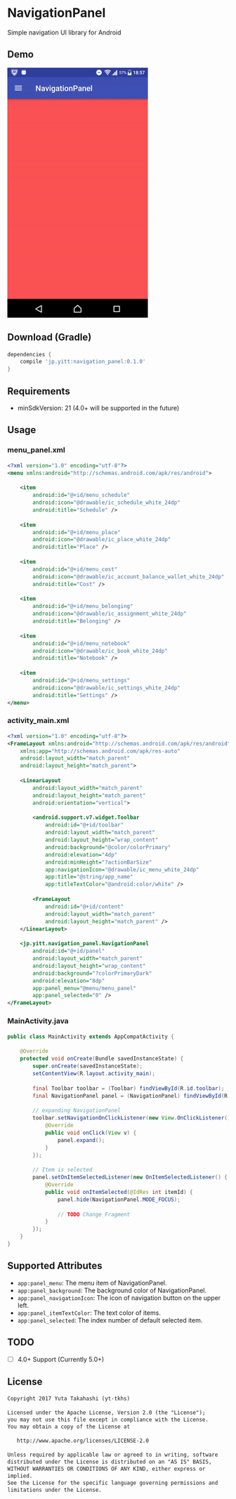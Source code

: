 # NavigationPanel
Simple navigation UI library for Android

## Demo
![](https://raw.githubusercontent.com/yt-tkhs/NavigationPanel/master/art/demo.gif)

## Download (Gradle)
```gradle
dependencies {
    compile 'jp.yitt:navigation_panel:0.1.0'
}

```

## Requirements
- minSdkVersion: 21 (4.0+ will be supported in the future)

## Usage
### menu_panel.xml
```xml
<?xml version="1.0" encoding="utf-8"?>
<menu xmlns:android="http://schemas.android.com/apk/res/android">

    <item
        android:id="@+id/menu_schedule"
        android:icon="@drawable/ic_schedule_white_24dp"
        android:title="Schedule" />

    <item
        android:id="@+id/menu_place"
        android:icon="@drawable/ic_place_white_24dp"
        android:title="Place" />

    <item
        android:id="@+id/menu_cost"
        android:icon="@drawable/ic_account_balance_wallet_white_24dp"
        android:title="Cost" />

    <item
        android:id="@+id/menu_belonging"
        android:icon="@drawable/ic_assignment_white_24dp"
        android:title="Belonging" />

    <item
        android:id="@+id/menu_notebook"
        android:icon="@drawable/ic_book_white_24dp"
        android:title="Notebook" />

    <item
        android:id="@+id/menu_settings"
        android:icon="@drawable/ic_settings_white_24dp"
        android:title="Settings" />
</menu>
```

### activity_main.xml
```xml
<?xml version="1.0" encoding="utf-8"?>
<FrameLayout xmlns:android="http://schemas.android.com/apk/res/android"
    xmlns:app="http://schemas.android.com/apk/res-auto"
    android:layout_width="match_parent"
    android:layout_height="match_parent">

    <LinearLayout
        android:layout_width="match_parent"
        android:layout_height="match_parent"
        android:orientation="vertical">

        <android.support.v7.widget.Toolbar
            android:id="@+id/toolbar"
            android:layout_width="match_parent"
            android:layout_height="wrap_content"
            android:background="@color/colorPrimary"
            android:elevation="4dp"
            android:minHeight="?actionBarSize"
            app:navigationIcon="@drawable/ic_menu_white_24dp"
            app:title="@string/app_name"
            app:titleTextColor="@android:color/white" />

        <FrameLayout
            android:id="@+id/content"
            android:layout_width="match_parent"
            android:layout_height="match_parent" />
    </LinearLayout>

    <jp.yitt.navigation_panel.NavigationPanel
        android:id="@+id/panel"
        android:layout_width="match_parent"
        android:layout_height="wrap_content"
        android:background="?colorPrimaryDark"
        android:elevation="8dp"
        app:panel_menu="@menu/menu_panel"
        app:panel_selected="0" />
</FrameLayout>
```

### MainActivity.java
```java
public class MainActivity extends AppCompatActivity {

    @Override
    protected void onCreate(Bundle savedInstanceState) {
        super.onCreate(savedInstanceState);
        setContentView(R.layout.activity_main);

        final Toolbar toolbar = (Toolbar) findViewById(R.id.toolbar);
        final NavigationPanel panel = (NavigationPanel) findViewById(R.id.panel);

        // expanding NavigationPanel
        toolbar.setNavigationOnClickListener(new View.OnClickListener() {
            @Override
            public void onClick(View v) {
                panel.expand();
            }
        });

        // Item is selected
        panel.setOnItemSelectedListener(new OnItemSelectedListener() {
            @Override
            public void onItemSelected(@IdRes int itemId) {
                panel.hide(NavigationPanel.MODE_FOCUS);

                // TODO Change Fragment
            }
        });
    }
}

```

## Supported Attributes
- `app:panel_menu`: The menu item of NavigationPanel.
- `app:panel_background`: The background color of NavigationPanel.
- `app:panel_navigationIcon`: The icon of navigation button on the upper left.
- `app:panel_itemTextColor`: The text color of items.
- `app:panel_selected`: The index number of default selected item.

## TODO
- [ ] 4.0+ Support (Currently 5.0+)

## License
```
Copyright 2017 Yuta Takahashi (yt-tkhs)

Licensed under the Apache License, Version 2.0 (the "License");
you may not use this file except in compliance with the License.
You may obtain a copy of the License at

   http://www.apache.org/licenses/LICENSE-2.0

Unless required by applicable law or agreed to in writing, software
distributed under the License is distributed on an "AS IS" BASIS,
WITHOUT WARRANTIES OR CONDITIONS OF ANY KIND, either express or implied.
See the License for the specific language governing permissions and
limitations under the License.
```